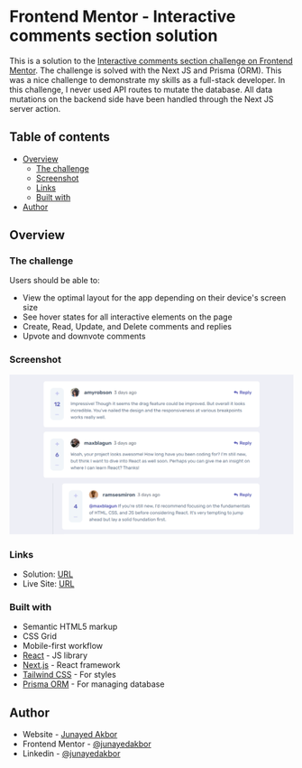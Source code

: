 # Frontend Mentor - Interactive comments section solution

This is a solution to the [Interactive comments section challenge on Frontend Mentor](https://www.frontendmentor.io/challenges/interactive-comments-section-iG1RugEG9). The challenge is solved with the Next JS and Prisma (ORM). This was a nice challenge to demonstrate my skills as a full-stack developer. In this challenge, I never used API routes to mutate the database. All data mutations on the backend side have been handled through the Next JS server action.

## Table of contents

- [Overview](#overview)
  - [The challenge](#the-challenge)
  - [Screenshot](#screenshot)
  - [Links](#links)
  - [Built with](#built-with)
- [Author](#author)

## Overview

### The challenge

Users should be able to:

- View the optimal layout for the app depending on their device's screen size
- See hover states for all interactive elements on the page
- Create, Read, Update, and Delete comments and replies
- Upvote and downvote comments

### Screenshot

![](./public/og.png)

### Links

- Solution: [URL](https://www.frontendmentor.io/solutions/interactive-comments-section-with-next-js-a-react-framework-AzerPuDNoe)
- Live Site: [URL](https://interactive-comments-segment.netlify.app)

### Built with

- Semantic HTML5 markup
- CSS Grid
- Mobile-first workflow
- [React](https://reactjs.org/) - JS library
- [Next.js](https://nextjs.org/) - React framework
- [Tailwind CSS](https://tailwindcss.com/) - For styles
- [Prisma ORM](https://www.prisma.io/) - For managing database

## Author

- Website - [Junayed Akbor](https://junayedakbor.vercel.app/)
- Frontend Mentor - [@junayedakbor](https://www.frontendmentor.io/profile/junayed-code)
- Linkedin - [@junayedakbor](https://www.linkedin.com/in/junayedakbor/)

